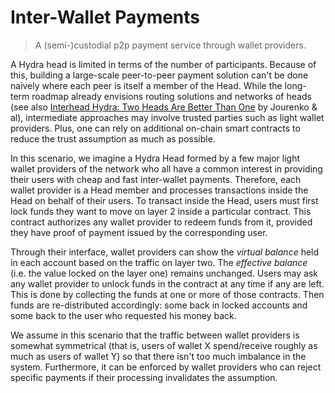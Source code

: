 # Inter-Wallet Payments

> A (semi-)custodial p2p payment service through wallet providers.

A Hydra head is limited in terms of the number of participants. Because of this, building a large-scale peer-to-peer payment solution can't be done naively where each peer is itself a member of the Head. While the long-term roadmap already envisions routing solutions and networks of heads (see also [Interhead Hydra: Two Heads Are Better Than One](https://eprint.iacr.org/2021/1188) by Jourenko & al), intermediate approaches may involve trusted parties such as light wallet providers. Plus, one can rely on additional on-chain smart contracts to reduce the trust assumption as much as possible.

In this scenario, we imagine a Hydra Head formed by a few major light wallet providers of the network who all have a common interest in providing their users with cheap and fast inter-wallet payments. Therefore, each wallet provider is a Head member and processes transactions inside the Head on behalf of their users. To transact inside the Head, users must first lock funds they want to move on layer 2 inside a particular contract. This contract authorizes any wallet provider to redeem funds from it, provided they have proof of payment issued by the corresponding user. 

Through their interface, wallet providers can show the _virtual balance_ held in each account based on the traffic on layer two. The _effective balance_ (i.e. the value locked on the layer one) remains unchanged. Users may ask any wallet provider to unlock funds in the contract at any time if any are left. This is done by collecting the funds at one or more of those contracts. Then funds are re-distributed accordingly: some back in locked accounts and some back to the user who requested his money back.

We assume in this scenario that the traffic between wallet providers is somewhat symmetrical (that is, users of wallet X spend/receive roughly as much as users of wallet Y) so that there isn't too much imbalance in the system. Furthermore, it can be enforced by wallet providers who can reject specific payments if their processing invalidates the assumption.
